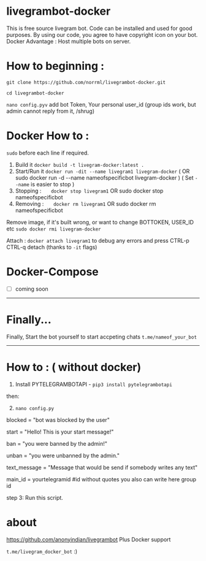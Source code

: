 # livegrambot-docker
This is free source livegram bot. Code can be installed and used for good purposes. By using our code, you agree to have copyright icon on your bot.
Docker Advantage : Host multiple bots on server.

# How to beginning :

` git clone https://github.com/norrml/livegrambot-docker.git `

` cd livegrambot-docker `

` nano config.pyv ` add bot Token, Your personal  user_id (group ids work, but admin cannot reply from it, /shrug)

# Docker How to :

` sudo ` before each line if required. 

1. Build it ` docker build -t livegram-docker:latest . `
2. Start/Run it ` docker run -dit --name livegram1 livegram-docker `  ( OR sudo docker run -d --name nameofspecificbot livegram-docker ) ( Set `--name` is easier to stop ) 
3. Stopping : `    docker stop livegram1 `  OR  sudo docker stop nameofspecificbot
4. Removing : `    docker rm livegram1 ` OR  sudo docker rm nameofspecificbot 

Remove image, if it's built wrong, or want to change BOTTOKEN, USER_ID etc  ` sudo docker rmi livegram-docker `

Attach : ` docker attach livegram1 ` to debug any errors and  press CTRL-p CTRL-q  detach (thanks to `-it` flags)

# Docker-Compose

- [ ] coming soon

---
# Finally...

Finally, Start the bot yourself to start accpeting chats ` t.me/nameof_your_bot `


---

# How to : ( without docker)
1.  Install PYTELEGRAMBOTAPI - `pip3 install pytelegrambotapi`

then:

2. `nano config.py  `

blocked = "bot was blocked by the user"

start = "Hello! This is your start message!"

ban = "you were banned by the admin!"

unban = "you were unbanned by the admin."

text_message = "Message that would be send if somebody writes any text"

main_id = yourtelegramid #id without quotes you also can write here group id


step 3: Run this script.


# about
https://github.com/anonyindian/livegrambot Plus Docker support

` t.me/livegram_docker_bot ` :)
